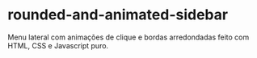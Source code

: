 # rounded-and-animated-sidebar
Menu lateral com animações de clique e bordas arredondadas feito com HTML, CSS e Javascript puro.
